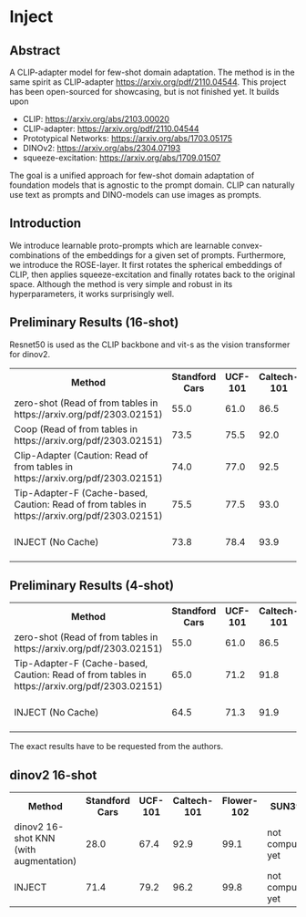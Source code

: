 # Inject

## Abstract
A CLIP-adapter model for few-shot domain adaptation. The method is in the same spirit as CLIP-adapter https://arxiv.org/pdf/2110.04544.
This project has been open-sourced for showcasing, but is not finished yet.
It builds upon
- CLIP: https://arxiv.org/abs/2103.00020
- CLIP-adapter: https://arxiv.org/pdf/2110.04544
- Prototypical Networks: https://arxiv.org/abs/1703.05175
- DINOv2: https://arxiv.org/abs/2304.07193
- squeeze-excitation: https://arxiv.org/abs/1709.01507

The goal is a unified approach for few-shot domain adaptation of foundation models that is agnostic to the prompt domain.
CLIP can naturally use text as prompts and DINO-models can use images as prompts.

## Introduction
We introduce learnable proto-prompts which are learnable convex-combinations of the embeddings for a given set of prompts.
Furthermore, we introduce the ROSE-layer. It first rotates the spherical embeddings of CLIP, then applies squeeze-excitation and finally rotates back to the original space.
Although the method is very simple and robust in its hyperparameters, it works surprisingly well.

## Preliminary Results (16-shot)
Resnet50 is used as the CLIP backbone and vit-s as the vision transformer for dinov2.
<table>
  <tr>
    <th>Method</th>
    <th>Standford Cars</th>
    <th>UCF-101</th>
    <th>Caltech-101</th>
    <th>Flower-102</th>
    <th>SUN397</th>
    <th>DTD</th>
    <th>EuroSat</th>
    <th>FGVCAircraft</th>
    <th>OxfordPets</th>
    <th>Food101</th>
  </tr>
  <tr>
    <td>zero-shot (Read of from tables in https://arxiv.org/pdf/2303.02151)
    <td>55.0</td>
    <td>61.0</td>
    <td>86.5</td>
    <td>66.0</td>
    <td>58.5</td>
    <td>42.5</td>
    <td>38.5</td>
    <td>17.5</td>
    <td>85.9</td>
    <td>77.5</td>
  </tr>
  <tr>
    <td>Coop (Read of from tables in https://arxiv.org/pdf/2303.02151)
    <td>73.5</td>
    <td>75.5</td>
    <td>92.0</td>
    <td>94.5</td>
    <td>69.5</td>
    <td>63.5</td>
    <td>83.0</td>
    <td>32.0</td>
    <td>87.0</td>
    <td>75.0</td>
  </tr>
  <tr>
    <td>Clip-Adapter (Caution: Read of from tables in https://arxiv.org/pdf/2303.02151)
    <td>74.0</td>
    <td>77.0</td>
    <td>92.5</td>
    <td>94.5</td>
    <td>69.5</td>
    <td>65.5</td>
    <td>83.0</td>
    <td>32.0</td>
    <td>88.0</td>
    <td>78.1</td>
  </tr>
  <tr>
    <td>Tip-Adapter-F (Cache-based, Caution: Read of from tables in https://arxiv.org/pdf/2303.02151)
    <td>75.5</td>
    <td>77.5</td>
    <td>93.0</td>
    <td>94.5</td>
    <td>71</td>
    <td>65.5</td>
    <td>83.0</td>
    <td>38.0</td>
    <td>89.5</td>
    <td>78.1</td>
  </tr>
  <tr>
    <td>INJECT (No Cache)
    <td>73.8</td>
    <td>78.4</td>
    <td>93.9</td>
    <td>95.6</td>
    <td>not computed yet</td>
    <td>66.5</td>
    <td>84.0</td>
    <td>36.4</td>
    <td>90.5</td>
    <td>79.5</td>
  </tr>
</table>

## Preliminary Results (4-shot)
<table>
  <tr>
    <th>Method</th>
    <th>Standford Cars</th>
    <th>UCF-101</th>
    <th>Caltech-101</th>
    <th>Flower-102</th>
    <th>SUN397</th>
    <th>DTD</th>
    <th>EuroSat</th>
    <th>FGVCAircraft</th>
    <th>OxfordPets</th>
    <th>Food101</th>
  </tr>
  <tr>
    <td>zero-shot (Read of from tables in https://arxiv.org/pdf/2303.02151)
    <td>55.0</td>
    <td>61.0</td>
    <td>86.5</td>
    <td>66.0</td>
    <td>58.5</td>
    <td>42.5</td>
    <td>38.5</td>
    <td>17.5</td>
    <td>85.9</td>
    <td>77.5</td>
  </tr>
  <tr>
    <td>Tip-Adapter-F (Cache-based, Caution: Read of from tables in https://arxiv.org/pdf/2303.02151)
    <td>65.0</td>
    <td>71.2</td>
    <td>91.8</td>
    <td>87.5</td>
    <td>71</td>
    <td>55.6</td>
    <td>74.0</td>
    <td>26.5</td>
    <td>88.3</td>
    <td>77.6</td>
  </tr>
  <tr>
    <td>INJECT (No Cache)
    <td>64.5</td>
    <td>71.3</td>
    <td>91.9</td>
    <td>89.6</td>
    <td>not computed yet</td>
    <td>59.8</td>
    <td>77.6</td>
    <td>26.1</td>
    <td>88.9</td>
    <td>78.5</td>
  </tr>
</table>
The exact results have to be requested from the authors.

## dinov2 16-shot
<table>
  <tr>
    <th>Method</th>
    <th>Standford Cars</th>
    <th>UCF-101</th>
    <th>Caltech-101</th>
    <th>Flower-102</th>
    <th>SUN397</th>
    <th>DTD</th>
    <th>EuroSat</th>
    <th>FGVCAircraft</th>
    <th>OxfordPets</th>
    <th>Food101</th>
  </tr>
  <tr>
    <td>dinov2 16-shot KNN (with augmentation)
    <td>28.0</td>
    <td>67.4</td>
    <td>92.9</td>
    <td>99.1</td>
    <td>not computed yet</td>
    <td>63.8</td>
    <td>63.1</td>
    <td>26.4</td>
    <td>86.5</td>
    <td>61.9</td>
  </tr>
  <tr>
    <td>INJECT
    <td>71.4</td>
    <td>79.2</td>
    <td>96.2</td>
    <td>99.8</td>
    <td>not computed yet</td>
    <td>72.0</td>
    <td>84.4</td>
    <td>59.0</td>
    <td>92.3</td>
    <td>74.3</td>
  </tr>
</table>
